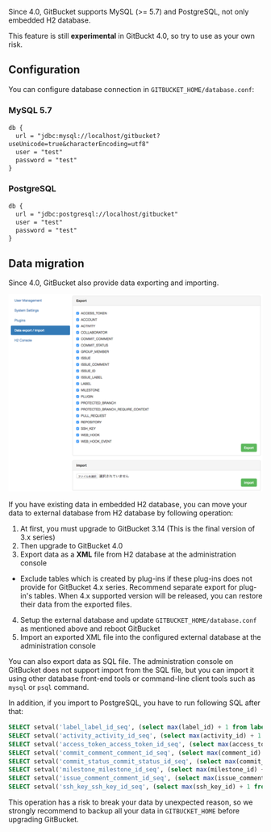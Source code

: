 Since 4.0, GitBucket supports MySQL (>= 5.7) and PostgreSQL, not only embedded H2 database.

This feature is still **experimental** in GitBuckt 4.0, so try to use as your own risk.

## Configuration

You can configure database connection in `GITBUCKET_HOME/database.conf`:

### MySQL 5.7

```
db {
  url = "jdbc:mysql://localhost/gitbucket?useUnicode=true&characterEncoding=utf8"
  user = "test"
  password = "test"
}
```

### PostgreSQL

```
db {
  url = "jdbc:postgresql://localhost/gitbucket"
  user = "test"
  password = "test"
}
```

## Data migration

Since 4.0, GitBucket also provide data exporting and importing.

![Data export and import](database_export.png)

If you have existing data in embedded H2 database, you can move your data to external database from H2 database by following operation:

1. At first, you must upgrade to GitBucket 3.14 (This is the final version of 3.x series)
2. Then upgrade to GitBucket 4.0
3. Export data as a **XML** file from H2 database at the administration console
  - Exclude tables which is created by plug-ins if these plug-ins does not provide for GitBucket 4.x series. Recommend separate export for plug-in's tables. When 4.x supported version will be released, you can restore their data from the exported files.
4. Setup the external database and update `GITBUCKET_HOME/database.conf` as mentioned above and reboot GitBucket
5. Import an exported XML file into the configured external database at the administration console

You can also export data as SQL file. The administration console on GitBucket does not support import from the SQL file, but you can import it using other database front-end tools or command-line client tools such as `mysql` or `psql` command.

In addition, if you import to PostgreSQL, you have to run following SQL after that:

```sql
SELECT setval('label_label_id_seq', (select max(label_id) + 1 from label));
SELECT setval('activity_activity_id_seq', (select max(activity_id) + 1 from activity));
SELECT setval('access_token_access_token_id_seq', (select max(access_token_id) + 1 from access_token));
SELECT setval('commit_comment_comment_id_seq', (select max(comment_id) + 1 from commit_comment));
SELECT setval('commit_status_commit_status_id_seq', (select max(commit_status_id) + 1 from commit_status));
SELECT setval('milestone_milestone_id_seq', (select max(milestone_id) + 1 from milestone));
SELECT setval('issue_comment_comment_id_seq', (select max(issue_comment_id) + 1 from issue_comment));
SELECT setval('ssh_key_ssh_key_id_seq', (select max(ssh_key_id) + 1 from ssh_key));
```

This operation has a risk to break your data by unexpected reason, so we strongly recommend to backup all your data in `GITBUCKET_HOME` before upgrading GitBucket.

